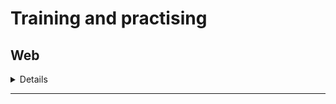 # Training and practising


## Web
<details>

  [Notes and overview](https://github.com/Kahvi-0/Vulnerabilities-and-Exploitations/tree/master/Web) 
  
  [OWASP Top Ten](https://www.owasp.org/index.php/Category:OWASP_Top_Ten_Project) 
   
   ## General learning
   
  [Hacksplaining](https://www.hacksplaining.com/lessons)
  
  [Hacker101 Videos](https://www.hacker101.com/videos)
  
  ## Labs 
  
  [Portswigger labs](https://portswigger.net/web-security)
  
  [Hacker101 CTF](https://ctf.hacker101.com/ctf)
  
  [Web app scan testing](http://webscantest.com/)
  
  [Website sandboxes](https://hack.me/)
  
  
---------------------------------------------------------------------------------------------------------------
  
   ##SQLi
   
   ##XSS
   
   ##File Upload
     
   
</details>

--------------------------------------------------------------------------------------------------------------- 

